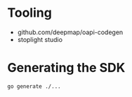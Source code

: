 # Tooling

- github.com/deepmap/oapi-codegen
- stoplight studio

# Generating the SDK

```
go generate ./...
```
